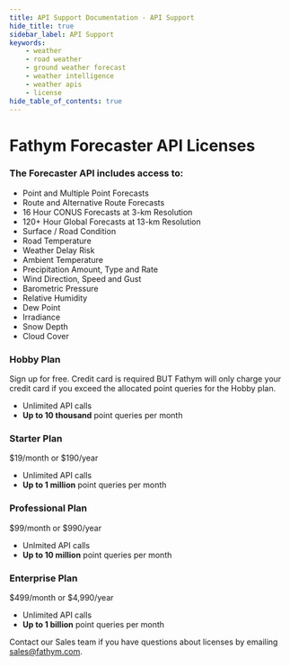 ```yaml
---
title: API Support Documentation - API Support
hide_title: true
sidebar_label: API Support
keywords:
    - weather
    - road weather
    - ground weather forecast
    - weather intelligence
    - weather apis
    - license
hide_table_of_contents: true
---
```



# Fathym Forecaster API Licenses

### **The Forecaster API includes access to:**

- Point and Multiple Point Forecasts
- Route and Alternative Route Forecasts
- 16 Hour CONUS Forecasts at 3-km Resolution
- 120+ Hour Global Forecasts at 13-km Resolution
- Surface / Road Condition
- Road Temperature
- Weather Delay Risk
- Ambient Temperature
- Precipitation Amount, Type and Rate
- Wind Direction, Speed and Gust
- Barometric Pressure
- Relative Humidity
- Dew Point
- Irradiance
- Snow Depth
- Cloud Cover


### Hobby Plan
Sign up for free. Credit card is required BUT
Fathym will only charge your credit card if you exceed the allocated point queries for the Hobby plan.

- Unlimited API calls
- **Up to 10 thousand** point queries per month


### Starter Plan
$19/month or $190/year

- Unlimited API calls
- **Up to 1 million** point queries per month


### Professional Plan
$99/month or $990/year

- Unlmited API calls
- **Up to 10 million** point queries per month

### Enterprise Plan
$499/month or $4,990/year

- Unlimited API calls
- **Up to 1 billion** point queries per month



Contact our Sales team if you have questions about licenses by emailing <a href="mailto:sales@fathym.com">sales@fathym.com</a>.

